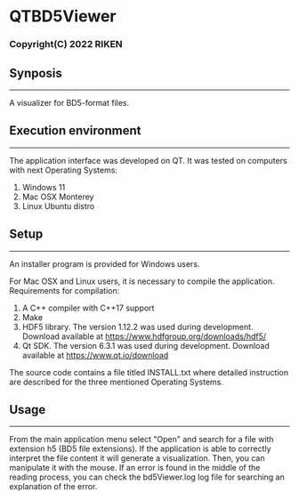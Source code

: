 # QTBD5Viewer

### Copyright(C) 2022 RIKEN

## Synposis
----
A visualizer for BD5-format files. 

## Execution environment
---
The application interface was developed on QT.
It was tested on computers with next Operating Systems:

1. Windows 11
2. Mac OSX Monterey
3. Linux Ubuntu distro

## Setup
---
An installer program is provided for Windows users.

For Mac OSX and Linux users, it is necessary to compile the application. <br>
Requirements for compilation:
1. A C++ compiler with C++17 support
2. Make
3. HDF5 library. The version 1.12.2 was used during development. Download available at https://www.hdfgroup.org/downloads/hdf5/
4. Qt SDK. The version 6.3.1 was used during development. Download available at https://www.qt.io/download

The source code contains a file titled INSTALL.txt where detailed instruction are described for the
three mentioned Operating Systems.

## Usage
---
From the main application menu select "Open" and search for a file with extension h5 (BD5 file extensions).
If the application is able to correctly interpret the file content it will generate a visualization. Then, you can manipulate it with the mouse.
If an error is found in the middle of the reading process, you can check the bd5Viewer.log log file for searching an explanation of the error. 

